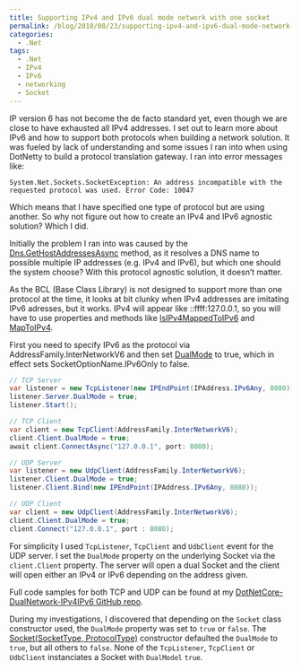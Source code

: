 ```yaml
---
title: Supporting IPv4 and IPv6 dual mode network with one socket
permalink: /blog/2018/08/23/supporting-ipv4-and-ipv6-dual-mode-network-with-one-socket/
categories:
  - .Net
tags:
  - .Net
  - IPv4
  - IPv6
  - networking
  - Socket
---
```

IP version 6 has not become the de facto standard yet, even though we are close to have exhausted all IPv4 addresses. I set out to learn more about IPv6 and how to support both protocols when building a network solution. It was fueled by lack of understanding and some issues I ran into when using DotNetty to build a protocol translation gateway. I ran into error messages like:

`System.Net.Sockets.SocketException: An address incompatible with the requested protocol was used. Error Code: 10047`

Which means that I have specified one type of protocol but are using another. So why not figure out how to create an IPv4 and IPv6 agnostic solution? Which I did.

Initially the problem I ran into was caused by the [Dns.GetHostAddressesAsync](https://docs.microsoft.com/en-us/dotnet/api/system.net.dns.gethostaddressesasync) method, as it resolves a DNS name to possible multiple IP addresses (e.g. IPv4 and IPv6), but which one should the system choose? With this protocol agnostic solution, it doesn’t matter.

As the BCL (Base Class Library) is not designed to support more than one protocol at the time, it looks at bit clunky when IPv4 addresses are imitating IPv6 adresses, but it works. IPv4 will appear like ::ffff:127.0.0.1, so you will have to use properties and methods like [IsIPv4MappedToIPv6](https://docs.microsoft.com/da-dk/dotnet/api/system.net.ipaddress.isipv4mappedtoipv6) and [MapToIPv4](https://docs.microsoft.com/da-dk/dotnet/api/system.net.ipaddress.maptoipv4).

First you need to specify IPv6 as the protocol via AddressFamily.InterNetworkV6 and then set [DualMode](https://docs.microsoft.com/da-dk/dotnet/api/system.net.sockets.socket.dualmode) to true, which in effect sets SocketOptionName.IPv6Only to false.

```csharp
// TCP Server
var listener = new TcpListener(new IPEndPoint(IPAddress.IPv6Any, 8080));
listener.Server.DualMode = true;
listener.Start();

// TCP Client
var client = new TcpClient(AddressFamily.InterNetworkV6);
client.Client.DualMode = true;
await client.ConnectAsync("127.0.0.1", port: 8080);

// UDP Server
var listener = new UdpClient(AddressFamily.InterNetworkV6);
listener.Client.DualMode = true;
listener.Client.Bind(new IPEndPoint(IPAddress.IPv6Any, 8080));

// UDP Client
var client = new UdpClient(AddressFamily.InterNetworkV6);
client.Client.DualMode = true;
client.Connect("127.0.0.1", port : 8080);
```

For simplicity I used `TcpListener`, `TcpClient` and `UdbClient` event for the UDP server. I set the `DualMode` property on the underlying Socket via the `client.Client` property. The server will open a dual Socket and the client will open either an IPv4 or IPv6 depending on the address given.

Full code samples for both TCP and UDP can be found at my [DotNetCore-DualNetwork-IPv4IPv6 GitHub repo](https://github.com/Lybecker/DotNetCore-DualNetwork-IPv4IPv6/).

During my investigations, I discovered that depending on the `Socket` class constructor used, the `DualMode` property was set to `true` or `false`. The [Socket(SocketType, ProtocolType)](https://docs.microsoft.com/da-dk/dotnet/api/system.net.sockets.socket.-ctor) constructor defaulted the `DualMode` to `true`, but all others to `false`. None of the `TcpListener`, `TcpClient` or `UdbClient` instanciates a Socket with `DualModel` `true`.
